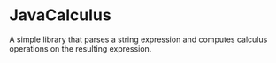 # JavaCalculus

A simple library that parses a string expression and computes calculus operations on the resulting expression.


